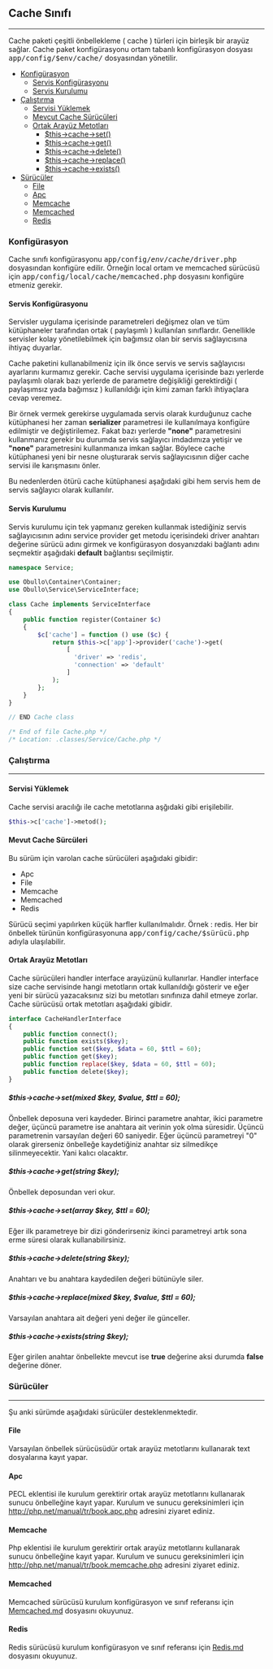 
## Cache Sınıfı

------

Cache paketi çeşitli önbellekleme ( cache ) türleri için birleşik bir arayüz sağlar. Cache paket konfigürasyonu ortam tabanlı konfigürasyon dosyası <kbd>app/config/$env/cache/</kbd> dosyasından yönetilir.

<ul>

<li>
    <a href="#configuration">Konfigürasyon</a>
    <ul>
        <li><a href="#service-configuration">Servis Konfigürasyonu</a></li>
        <li><a href="#service-setup">Servis Kurulumu</a></li>
    </ul>
</li>


<li>
    <a href="#running">Çalıştırma</a>
    <ul>
        <li><a href="#loading-service">Servisi Yüklemek</a></li>
        <li><a href="#cache-drivers">Mevcut Cache Sürücüleri</a></li>
        <li>
            <a href="#interface">Ortak Arayüz Metotları</a>
            <ul>
                <li><a href="#common-set">$this->cache->set()</a></li>
                <li><a href="#common-get">$this->cache->get()</a></li>
                <li><a href="#common-delete">$this->cache->delete()</a></li>
                <li><a href="#common-replace">$this->cache->replace()</a></li>
                <li><a href="#common-exists">$this->cache->exists()</a></li>
            </ul>
        </li>
    </ul>
</li>

<li>
    <a href="#drivers">Sürücüler</a>
    <ul>
        <li><a href="#file">File</a></li>
        <li><a href="#file">Apc</a></li>
        <li><a href="#memcache">Memcache</a></li>
        <li><a href="#memcached">Memcached</a></li>
        <li><a href="#redis">Redis</a></li>
    </ul>
</li>

</ul>


### Konfigürasyon

Cache sınıfı konfigürasyonu <kbd>app/config/$env/cache/$driver.php</kbd> dosyasından konfigüre edilir. Örneğin local ortam ve memcached sürücüsü için <kbd>app/config/local/cache/memcached.php</kbd> dosyasını konfigüre etmeniz gerekir.

<a name="service-configuration"></a>

#### Servis Konfigürasyonu

Servisler uygulama içerisinde parametreleri değişmez olan ve tüm kütüphaneler tarafından ortak ( paylaşımlı ) kullanılan sınıflardır. Genellikle servisler kolay yönetilebilmek için bağımsız olan bir servis sağlayıcısına ihtiyaç duyarlar.

Cache paketini kullanabilmeniz için ilk önce servis ve servis sağlayıcısı ayarlarını kurmamız gerekir. Cache servisi uygulama içerisinde bazı yerlerde paylaşımlı olarak bazı yerlerde de parametre değişikliği gerektirdiği ( paylaşımsız yada bağımsız ) kullanıldığı için kimi zaman farklı ihtiyaçlara cevap veremez.

Bir örnek vermek gerekirse uygulamada servis olarak kurduğunuz cache kütüphanesi her zaman <b>serializer</b> parametresi ile kullanılmaya konfigüre edilmiştir ve değiştirilemez. Fakat bazı yerlerde <b>"none"</b> parametresini kullanmanız gerekir bu durumda servis sağlayıcı imdadımıza yetişir ve <b>"none"</b> parametresini kullanmanıza imkan sağlar. Böylece cache kütüphanesi yeni bir nesne oluşturarak servis sağlayıcısının diğer cache servisi ile karışmasını önler.

Bu nedenlerden ötürü cache kütüphanesi aşağıdaki gibi hem servis hem de servis sağlayıcı olarak kullanılır.

<a name="service-setup"></a>

#### Servis Kurulumu

Servis kurulumu için tek yapmanız gereken kullanmak istediğiniz servis sağlayıcısının adını service provider get metodu içerisindeki driver anahtarı değerine sürücü adını girmek ve konfigürasyon dosyanızdaki bağlantı adını seçmektir aşağıdaki <b>default</b> bağlantısı seçilmiştir.

```php
namespace Service;

use Obullo\Container\Container;
use Obullo\Service\ServiceInterface;

class Cache implements ServiceInterface
{
    public function register(Container $c)
    {
        $c['cache'] = function () use ($c) {
            return $this->c['app']->provider('cache')->get(
                [
                  'driver' => 'redis',
                  'connection' => 'default'
                ]
            );
        };
    }
}

// END Cache class

/* End of file Cache.php */
/* Location: .classes/Service/Cache.php */
```

<a name="running"></a>

### Çalıştırma

------

<a name="loading-service"></a>

#### Servisi Yüklemek

Cache servisi aracılığı ile cache metotlarına aşğıdaki gibi erişilebilir.

```php
$this->c['cache']->metod();
```
<a name="cache-drivers"></a>

#### Mevut Cache Sürcüleri

Bu sürüm için varolan cache sürücüleri aşağıdaki gibidir:

* Apc
* File
* Memcache
* Memcached
* Redis

Sürücü seçimi yapılırken küçük harfler kullanılmalıdır. Örnek : redis. Her bir önbellek türünün konfigürasyonuna <kbd>app/config/cache/$sürücü.php</kbd> adıyla ulaşılabilir.

<a name="interface"></a>

#### Ortak Arayüz Metotları

Cache sürücüleri handler interface arayüzünü kullanırlar. Handler interface size cache servisinde hangi metotların ortak kullanıldığı gösterir ve eğer yeni bir sürücü yazacaksınız sizi bu metotları sınıfınıza dahil etmeye zorlar. Cache sürücüsü ortak metotları aşağıdaki gibidir.

```php
interface CacheHandlerInterface
{
    public function connect();
    public function exists($key);
    public function set($key, $data = 60, $ttl = 60);
    public function get($key);
    public function replace($key, $data = 60, $ttl = 60);
    public function delete($key);
}
```

<a name="common-set"></a>
<a name="common-get"></a>
<a name="common-delete"></a>
<a name="common-replace"></a>
<a name="common-exists"></a>

##### $this->cache->set(mixed $key, $value, $ttl = 60);

Önbellek deposuna veri kaydeder. Birinci parametre anahtar, ikici parametre değer, üçüncü parametre ise anahtara ait verinin yok olma süresidir. Üçüncü parametrenin varsayılan değeri 60 saniyedir. Eğer üçüncü parametreyi "0" olarak girerseniz önbelleğe kaydetiğiniz anahtar siz silmedikçe silinmeyecektir. Yani kalıcı olacaktır.

##### $this->cache->get(string $key);

Önbellek deposundan veri okur.

##### $this->cache->set(array $key, $ttl = 60);

Eğer ilk parametreye bir dizi gönderirseniz ikinci parametreyi artık sona erme süresi olarak kullanabilirsiniz.

##### $this->cache->delete(string $key);

Anahtarı ve bu anahtara kaydedilen değeri bütünüyle siler.

##### $this->cache->replace(mixed $key, $value, $ttl = 60);

Varsayılan anahtara ait değeri yeni değer ile günceller.

##### $this->cache->exists(string $key);

Eğer girilen anahtar önbellekte mevcut ise <b>true</b> değerine aksi durumda <b>false</b> değerine döner.

<a name="drivers"></a>

### Sürücüler

------

Şu anki sürümde aşağıdaki sürücüler desteklenmektedir.

<a name="file"></a>

#### File

Varsayılan önbellek sürücüsüdür ortak arayüz metotlarını kullanarak text dosyalarına kayıt yapar.

<a name="apc"></a>

#### Apc

PECL eklentisi ile kurulum gerektirir ortak arayüz metotlarını kullanarak sunucu önbelleğine kayıt yapar. Kurulum ve sunucu gereksinimleri için <a href="http://php.net/manual/tr/book.apc.php">http://php.net/manual/tr/book.apc.php</a> adresini ziyaret ediniz.

<a name="memcache"></a>

#### Memcache

Php eklentisi ile kurulum gerektirir ortak arayüz metotlarını kullanarak sunucu önbelleğine kayıt yapar. Kurulum ve sunucu gereksinimleri için <a href="http://php.net/manual/tr/book.memcache.php">http://php.net/manual/tr/book.memcache.php</a> adresini ziyaret ediniz.

<a name="memcached"></a>

#### Memcached

Memcached sürücüsü kurulum konfigürasyon ve sınıf referansı için [Memcached.md](/Cache/Docs/tr/Memcached.md) dosyasını okuyunuz.

<a name="redis"></a>

#### Redis

Redis sürücüsü kurulum konfigürasyon ve sınıf referansı için [Redis.md](/Cache/Docs/tr/Redis.md) dosyasını okuyunuz.